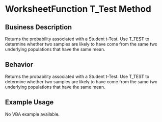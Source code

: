 # WorksheetFunction T_Test Method

## Business Description
Returns the probability associated with a Student t-Test. Use T_TEST to determine whether two samples are likely to have come from the same two underlying populations that have the same mean.

## Behavior
Returns the probability associated with a Student t-Test. Use T_TEST to determine whether two samples are likely to have come from the same two underlying populations that have the same mean.

## Example Usage
No VBA example available.